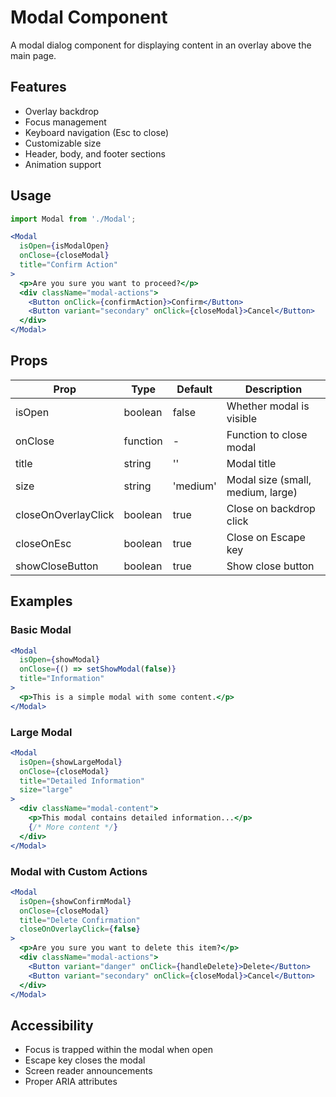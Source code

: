 # Modal Component

A modal dialog component for displaying content in an overlay above the main page.

## Features

- Overlay backdrop
- Focus management
- Keyboard navigation (Esc to close)
- Customizable size
- Header, body, and footer sections
- Animation support

## Usage

```jsx
import Modal from './Modal';

<Modal 
  isOpen={isModalOpen}
  onClose={closeModal}
  title="Confirm Action"
>
  <p>Are you sure you want to proceed?</p>
  <div className="modal-actions">
    <Button onClick={confirmAction}>Confirm</Button>
    <Button variant="secondary" onClick={closeModal}>Cancel</Button>
  </div>
</Modal>
```

## Props

| Prop | Type | Default | Description |
|------|------|---------|-------------|
| isOpen | boolean | false | Whether modal is visible |
| onClose | function | - | Function to close modal |
| title | string | '' | Modal title |
| size | string | 'medium' | Modal size (small, medium, large) |
| closeOnOverlayClick | boolean | true | Close on backdrop click |
| closeOnEsc | boolean | true | Close on Escape key |
| showCloseButton | boolean | true | Show close button |

## Examples

### Basic Modal
```jsx
<Modal 
  isOpen={showModal}
  onClose={() => setShowModal(false)}
  title="Information"
>
  <p>This is a simple modal with some content.</p>
</Modal>
```

### Large Modal
```jsx
<Modal 
  isOpen={showLargeModal}
  onClose={closeModal}
  title="Detailed Information"
  size="large"
>
  <div className="modal-content">
    <p>This modal contains detailed information...</p>
    {/* More content */}
  </div>
</Modal>
```

### Modal with Custom Actions
```jsx
<Modal 
  isOpen={showConfirmModal}
  onClose={closeModal}
  title="Delete Confirmation"
  closeOnOverlayClick={false}
>
  <p>Are you sure you want to delete this item?</p>
  <div className="modal-actions">
    <Button variant="danger" onClick={handleDelete}>Delete</Button>
    <Button variant="secondary" onClick={closeModal}>Cancel</Button>
  </div>
</Modal>
```

## Accessibility

- Focus is trapped within the modal when open
- Escape key closes the modal
- Screen reader announcements
- Proper ARIA attributes